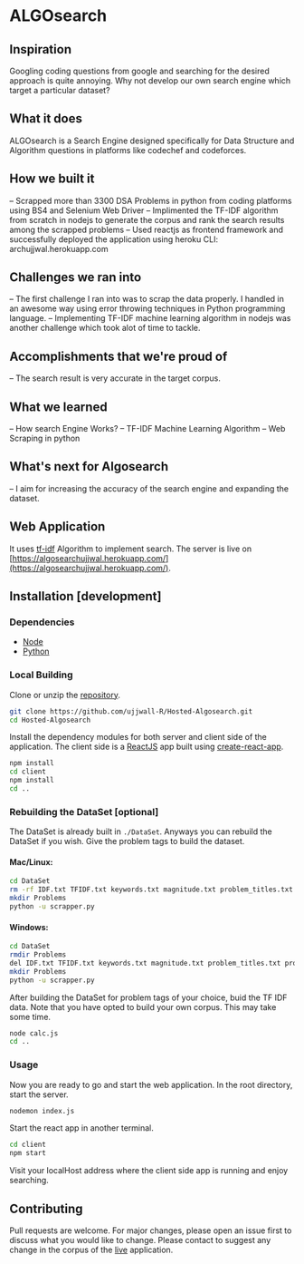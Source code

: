 # ALGOsearch

## Inspiration
Googling coding questions from google and searching for the desired approach is quite annoying. Why not develop our own search engine which target a particular dataset?

## What it does
ALGOsearch is a Search Engine designed specifically for Data Structure and Algorithm questions in platforms like codechef and codeforces.

## How we built it
– Scrapped more than 3300 DSA Problems in python from coding platforms using BS4 and Selenium Web Driver
– Implimented the TF-IDF algorithm from scratch in nodejs to generate the corpus and rank the search results among the scrapped problems
– Used reactjs as frontend framework and successfully deployed the application using heroku CLI: archujjwal.herokuapp.com

## Challenges we ran into
– The first challenge I ran into was to scrap the data properly. I handled in an awesome way using error throwing techniques in Python programming language.
– Implementing TF-IDF machine learning algorithm in nodejs was another challenge which took alot of time to tackle.
 

## Accomplishments that we're proud of
– The search result is very accurate in the target corpus.

## What we learned
– How search Engine Works?
– TF-IDF Machine Learning Algorithm
– Web Scraping in python

## What's next for Algosearch
– I aim for increasing the accuracy of the search engine and expanding the dataset.

## Web Application

It uses [tf-idf](https://en.wikipedia.org/wiki/Tf%E2%80%93idf) Algorithm to implement search. The server is live on [https://algosearchujjwal.herokuapp.com/](https://algosearchujjwal.herokuapp.com/).

## Installation [development]
 
### Dependencies

* [Node](https://nodejs.org/en/)
* [Python](https://www.python.org/downloads/)

### Local Building
Clone or unzip the [repository](https://github.com/ujjwall-R/Hosted-Algosearch.git).
```bash
git clone https://github.com/ujjwall-R/Hosted-Algosearch.git
cd Hosted-Algosearch
``` 
Install the dependency modules for both server and client side of the application. The client side is a [ReactJS](https://reactjs.org/) app built using  [create-react-app](https://reactjs.org/docs/create-a-new-react-app.html).
```bash
npm install
cd client
npm install
cd ..
```
### Rebuilding the DataSet [optional]
The DataSet is already built in ```./DataSet```. Anyways you can rebuild the DataSet if you wish. Give the problem tags to build the dataset.
#### Mac/Linux:
```bash
cd DataSet
rm -rf IDF.txt TFIDF.txt keywords.txt magnitude.txt problem_titles.txt problem_urls.txt Problems
mkdir Problems
python -u scrapper.py
```
#### Windows:
```bash
cd DataSet
rmdir Problems
del IDF.txt TFIDF.txt keywords.txt magnitude.txt problem_titles.txt problem_urls.txt 
mkdir Problems
python -u scrapper.py
```
After building the DataSet for problem tags of your choice, buid the TF IDF data. Note that you have opted to build your own corpus. This may take some time.
```bash
node calc.js
cd ..
```
### Usage
Now you are ready to go and start the web application. In the root directory, start the server.
```bash
nodemon index.js
```
Start the react app in another terminal.
```bash
cd client
npm start
```
Visit your localHost address where the client side app is running and enjoy searching.

## Contributing
Pull requests are welcome. For major changes, please open an issue first to discuss what you would like to change. Please contact to suggest any change in the corpus of the [live](https://algosearchujjwal.herokuapp.com/) application.

